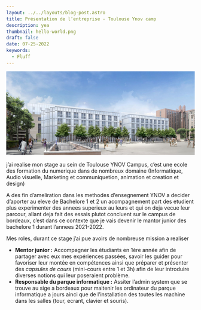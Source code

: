 ```yaml
---
layout: ../../layouts/blog-post.astro
title: Présentation de l’entreprise - Toulouse Ynov camp
description: yea
thumbnail: hello-world.png
draft: false
date: 07-25-2022
keywords:
  - Fluff
---
```


![Untitled](/Presentation/Untitled.png)

j’ai realise mon stage au sein de Toulouse YNOV Campus, c’est une ecole des formation du numerique dans de nombreux domaine (Informatique, Audio visuelle, Marketing et communiquetion, animation et creation et design)

A des fin d’ameliration dans les methodes d’ensegnement YNOV a decider d’aporter au eleve de Bachelore 1 et 2 un acompagnement part des etudient plus experimenter des annees superieux au leurs et qui on deja vecue leur parcour, allant deja fait des essais plutot concluent sur le campus de bordeaux, c’est dans ce contexte que je vais devenir le mantor junior des bachelore 1 durant l’annees 2021-2022.

Mes roles, durant ce stage j’ai pue avoirs de nombreuse mission a realiser

- **Mentor junior :** Accompagner les étudiants en 1ère année afin de partager avec eux mes expériences passées, savoir les guider pour favoriser leur montée en compétences ainsi que préparer et présenter des *capsules de cours* (mini-cours entre 1 et 3h) afin de leur introduire diverses notions qui leur poseraient problème.
- **Responsable du parque informatique :** Assiter l’admin system que se trouve au sige a bordeaux pour maitenir les ordinateur du parque informatique a jours ainci que de l’installation des toutes les machine dans les salles (tour, ecrant, clavier et souris).
